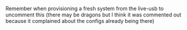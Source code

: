 Remember when provisioning a fresh system from the live-usb to uncomment this (there may be dragons but I think it was commented out because it complained about the configs already being there)
